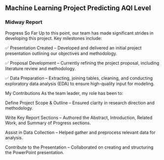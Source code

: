 ## Machine Learning Project Predicting AQI Level

### Midway Report 
Progress So Far
Up to this point, our team has made significant strides in developing this project. Key milestones include:

✅ Presentation Created – Developed and delivered an initial project presentation outlining our objectives and methodology.

✅ Proposal Development – Currently refining the project proposal, including literature review and methodology.

✅ Data Preparation – Extracting, joining tables, cleaning, and conducting exploratory data analysis (EDA) to ensure high-quality input for modeling.

My Contributions
As the team leader, my role has been to:

Define Project Scope & Outline – Ensured clarity in research direction and methodology.

Write Key Report Sections – Authored the Abstract, Introduction, Related Work, and Summary of Progress sections.

Assist in Data Collection – Helped gather and preprocess relevant data for analysis.

Contribute to the Presentation – Collaborated on creating and structuring the PowerPoint presentation.

